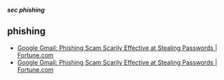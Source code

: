 _**sec phishing**_

## phishing

- [Google Gmail: Phishing Scam Scarily Effective at Stealing Passwords | Fortune.com](http://fortune.com/2017/01/18/google-gmail-scam-phishing/)
- [Google Gmail: Phishing Scam Scarily Effective at Stealing Passwords | Fortune.com](http://fortune.com/2017/01/18/google-gmail-scam-phishing/)
